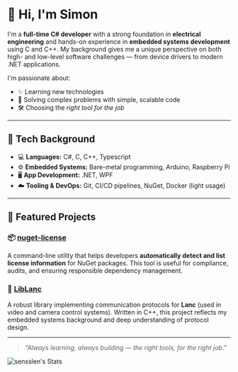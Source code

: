 # 👋 Hi, I'm Simon

I'm a **full-time C# developer** with a strong foundation in **electrical engineering** and hands-on experience in **embedded systems development** using C and C++. My background gives me a unique perspective on both high- and low-level software challenges — from device drivers to modern .NET applications.

I'm passionate about:
- ✨ Learning new technologies
- 🧠 Solving complex problems with simple, scalable code
- 🛠 Choosing the *right tool for the job*

---

## 🔧 Tech Background

- 💻 **Languages:** C#, C, C++, Typescript
- ⚙️ **Embedded Systems:** Bare-metal programming, Arduino, Raspberry Pi
- 🖥 **App Development:** .NET, WPF
- ☁️ **Tooling & DevOps:** Git, CI/CD pipelines, NuGet, Docker (light usage)

---

## 🚀 Featured Projects

### 📦 [nuget-license](https://github.com/sensslen/nuget-license)
A command-line utility that helps developers **automatically detect and list license information** for NuGet packages. This tool is useful for compliance, audits, and ensuring responsible dependency management.

### 📡 [LibLanc](https://github.com/sensslen/LibLanc)
A robust library implementing communication protocols for **Lanc** (used in video and camera control systems). Written in C++, this project reflects my embedded systems background and deep understanding of protocol design.

---

> _“Always learning, always building — the right tools, for the right job.”_

![sensslen's Stats](https://github-readme-stats.vercel.app/api?username=sensslen&count_private=true)
